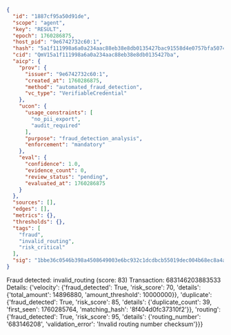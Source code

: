 ```json
{
  "id": "1887cf95a50d91de",
  "scope": "agent",
  "key": "RESULT",
  "epoch": 1760286875,
  "host_pid": "9e6742732c60:1",
  "hash": "5a1f111998a6a0a234aac88eb38e8db0135427bac91558d4e0757bfa50743324",
  "cid": "QmV15a1f111998a6a0a234aac88eb38e8db0135427ba",
  "aicp": {
    "prov": {
      "issuer": "9e6742732c60:1",
      "created_at": 1760286875,
      "method": "automated_fraud_detection",
      "vc_type": "VerifiableCredential"
    },
    "ucon": {
      "usage_constraints": [
        "no_pii_export",
        "audit_required"
      ],
      "purpose": "fraud_detection_analysis",
      "enforcement": "mandatory"
    },
    "eval": {
      "confidence": 1.0,
      "evidence_count": 0,
      "review_status": "pending",
      "evaluated_at": 1760286875
    }
  },
  "sources": [],
  "edges": [],
  "metrics": {},
  "thresholds": {},
  "tags": [
    "fraud",
    "invalid_routing",
    "risk_critical"
  ],
  "sig": "1bbe36c0546b398a4508649003e6bc932c1dcdbcb55019dec004b68ec8a4a585"
}
```

Fraud detected: invalid_routing (score: 83)
Transaction: 683146203883533
Details: {'velocity': {'fraud_detected': True, 'risk_score': 70, 'details': {'total_amount': 14896880, 'amount_threshold': 10000000}}, 'duplicate': {'fraud_detected': True, 'risk_score': 85, 'details': {'duplicate_count': 39, 'first_seen': 1760285764, 'matching_hash': '8f404d0fc37310f2'}}, 'routing': {'fraud_detected': True, 'risk_score': 95, 'details': {'routing_number': '683146208', 'validation_error': 'Invalid routing number checksum'}}}